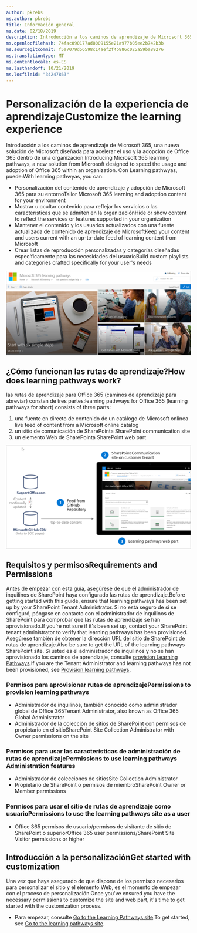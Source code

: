 ```yaml
---
author: pkrebs
ms.author: pkrebs
title: Información general
ms.date: 02/18/2019
description: Introducción a los caminos de aprendizaje de Microsoft 365
ms.openlocfilehash: 74fac090177ad8009155e21a977b05ee2b742b3b
ms.sourcegitcommit: f5a7079d56598c14aef2f4b886c025a59ba89276
ms.translationtype: MT
ms.contentlocale: es-ES
ms.lasthandoff: 10/21/2019
ms.locfileid: "34247863"
---
```

# <a name="customize-the-learning-experience"></a><span data-ttu-id="86e24-103">Personalización de la experiencia de aprendizaje</span><span class="sxs-lookup"><span data-stu-id="86e24-103">Customize the learning experience</span></span>

<span data-ttu-id="86e24-104">Introducción a los caminos de aprendizaje de Microsoft 365, una nueva solución de Microsoft diseñada para acelerar el uso y la adopción de Office 365 dentro de una organización.</span><span class="sxs-lookup"><span data-stu-id="86e24-104">Introducing Microsoft 365 learning pathways, a new solution from Microsoft designed to speed the usage and adoption of Office 365 within an organization.</span></span> <span data-ttu-id="86e24-105">Con Learning pathwyas, puede:</span><span class="sxs-lookup"><span data-stu-id="86e24-105">With learning pathwyas, you can:</span></span>
- <span data-ttu-id="86e24-106">Personalización del contenido de aprendizaje y adopción de Microsoft 365 para su entorno</span><span class="sxs-lookup"><span data-stu-id="86e24-106">Tailor Microsoft 365 learning and adoption content for your environment</span></span> 
- <span data-ttu-id="86e24-107">Mostrar u ocultar contenido para reflejar los servicios o las características que se admiten en la organización</span><span class="sxs-lookup"><span data-stu-id="86e24-107">Hide or show content to reflect the services or features supported in your organization</span></span> 
- <span data-ttu-id="86e24-108">Mantener el contenido y los usuarios actualizados con una fuente actualizada de contenido de aprendizaje de Microsoft</span><span class="sxs-lookup"><span data-stu-id="86e24-108">Keep your content and users current with an up-to-date feed of learning content from Microsoft</span></span> 
- <span data-ttu-id="86e24-109">Crear listas de reproducción personalizadas y categorías diseñadas específicamente para las necesidades del usuario</span><span class="sxs-lookup"><span data-stu-id="86e24-109">Build custom playlists and categories crafted specifically for your user's needs</span></span>

![CG-Introducing. png](media/cg-introducing.png)

## <a name="how-does-learning-pathways-work"></a><span data-ttu-id="86e24-111">¿Cómo funcionan las rutas de aprendizaje?</span><span class="sxs-lookup"><span data-stu-id="86e24-111">How does learning pathways work?</span></span>

<span data-ttu-id="86e24-112">las rutas de aprendizaje para Office 365 (caminos de aprendizaje para abreviar) constan de tres partes:</span><span class="sxs-lookup"><span data-stu-id="86e24-112">learning pathways for Office 365 (learning pathways for short) consists of three parts:</span></span> 
1. <span data-ttu-id="86e24-113">una fuente en directo de contenido de un catálogo de Microsoft online</span><span class="sxs-lookup"><span data-stu-id="86e24-113">a live feed of content from a Microsoft online catalog</span></span>
2. <span data-ttu-id="86e24-114">un sitio de comunicación de SharePoint</span><span class="sxs-lookup"><span data-stu-id="86e24-114">a SharePoint communication site</span></span>
3. <span data-ttu-id="86e24-115">un elemento Web de SharePoint</span><span class="sxs-lookup"><span data-stu-id="86e24-115">a SharePoint web part</span></span> 

![CG-howitworks. png](media/cg-howitworks.png)

## <a name="requirements-and-permissions"></a><span data-ttu-id="86e24-117">Requisitos y permisos</span><span class="sxs-lookup"><span data-stu-id="86e24-117">Requirements and Permissions</span></span>

<span data-ttu-id="86e24-118">Antes de empezar con esta guía, asegúrese de que el administrador de inquilinos de SharePoint haya configurado las rutas de aprendizaje.</span><span class="sxs-lookup"><span data-stu-id="86e24-118">Before getting started with this guide, ensure that learning pathways has been set up by your SharePoint Tenant Administrator.</span></span> <span data-ttu-id="86e24-119">Si no está seguro de si se configuró, póngase en contacto con el administrador de inquilinos de SharePoint para comprobar que las rutas de aprendizaje se han aprovisionado.</span><span class="sxs-lookup"><span data-stu-id="86e24-119">If you’re not sure if it's been set up, contact your SharePoint tenant administrator to verify that learning pathways has been provisioned.</span></span> <span data-ttu-id="86e24-120">Asegúrese también de obtener la dirección URL del sitio de SharePoint de rutas de aprendizaje.</span><span class="sxs-lookup"><span data-stu-id="86e24-120">Also be sure to get the URL of the learning pathways SharePoint site.</span></span> <span data-ttu-id="86e24-121">Si usted es el administrador de inquilinos y no se han aprovisionado los caminos de aprendizaje, consulte [provision Learning Pathways](custom_provision.md).</span><span class="sxs-lookup"><span data-stu-id="86e24-121">If you are the Tenant Administrator and learning pathways has not been provisioned, see [Provision learning pathways](custom_provision.md).</span></span> 

### <a name="permissions-to-provision-learning-pathways"></a><span data-ttu-id="86e24-122">Permisos para aprovisionar rutas de aprendizaje</span><span class="sxs-lookup"><span data-stu-id="86e24-122">Permissions to provision learning pathways</span></span>

- <span data-ttu-id="86e24-123">Administrador de inquilinos, también conocido como administrador global de Office 365</span><span class="sxs-lookup"><span data-stu-id="86e24-123">Tenant Administrator, also known as Office 365 Global Administrator</span></span>
- <span data-ttu-id="86e24-124">Administrador de la colección de sitios de SharePoint con permisos de propietario en el sitio</span><span class="sxs-lookup"><span data-stu-id="86e24-124">SharePoint Site Collection Administrator with Owner permissions on the site</span></span>

### <a name="permissions-to-use-learning-pathways-administration-features"></a><span data-ttu-id="86e24-125">Permisos para usar las características de administración de rutas de aprendizaje</span><span class="sxs-lookup"><span data-stu-id="86e24-125">Permissions to use learning pathways Administration features</span></span>

- <span data-ttu-id="86e24-126">Administrador de colecciones de sitios</span><span class="sxs-lookup"><span data-stu-id="86e24-126">Site Collection Administrator</span></span>
- <span data-ttu-id="86e24-127">Propietario de SharePoint o permisos de miembro</span><span class="sxs-lookup"><span data-stu-id="86e24-127">SharePoint Owner or Member permissions</span></span>

### <a name="permissions-to-use-the-learning-pathways-site-as-a-user"></a><span data-ttu-id="86e24-128">Permisos para usar el sitio de rutas de aprendizaje como usuario</span><span class="sxs-lookup"><span data-stu-id="86e24-128">Permissions to use the learning pathways site as a user</span></span>

- <span data-ttu-id="86e24-129">Office 365 permisos de usuario/permisos de visitante de sitio de SharePoint o superior</span><span class="sxs-lookup"><span data-stu-id="86e24-129">Office 365 user permissions/SharePoint Site Visitor permissions or higher</span></span>

## <a name="get-started-with-customization"></a><span data-ttu-id="86e24-130">Introducción a la personalización</span><span class="sxs-lookup"><span data-stu-id="86e24-130">Get started with customization</span></span>
<span data-ttu-id="86e24-131">Una vez que haya asegurado de que dispone de los permisos necesarios para personalizar el sitio y el elemento Web, es el momento de empezar con el proceso de personalización.</span><span class="sxs-lookup"><span data-stu-id="86e24-131">Once you've ensured you have the necessary permissions to customize the site and web part, it's time to get started with the customization process.</span></span> 

- <span data-ttu-id="86e24-132">Para empezar, consulte [Go to the Learning Pathways site](custom_goto.md).</span><span class="sxs-lookup"><span data-stu-id="86e24-132">To get started, see [Go to the learning pathways site](custom_goto.md).</span></span>